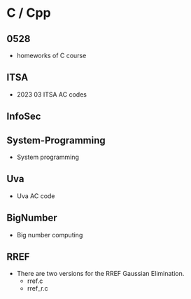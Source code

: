 # C / Cpp


## 0528
- homeworks of C course
## ITSA
- 2023 03 ITSA AC codes

## InfoSec


## System-Programming
- System programming

## Uva
- Uva AC code

## BigNumber
- Big number computing

## RREF
   - There are two versions for the RREF Gaussian Elimination.
      - rref.c
      - rref_r.c


